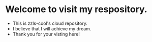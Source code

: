 # Welcome to visit my respository.

- This is zzls-cool's cloud repository.
- I believe that I will achieve my dream.
- Thank you for your visting here!
